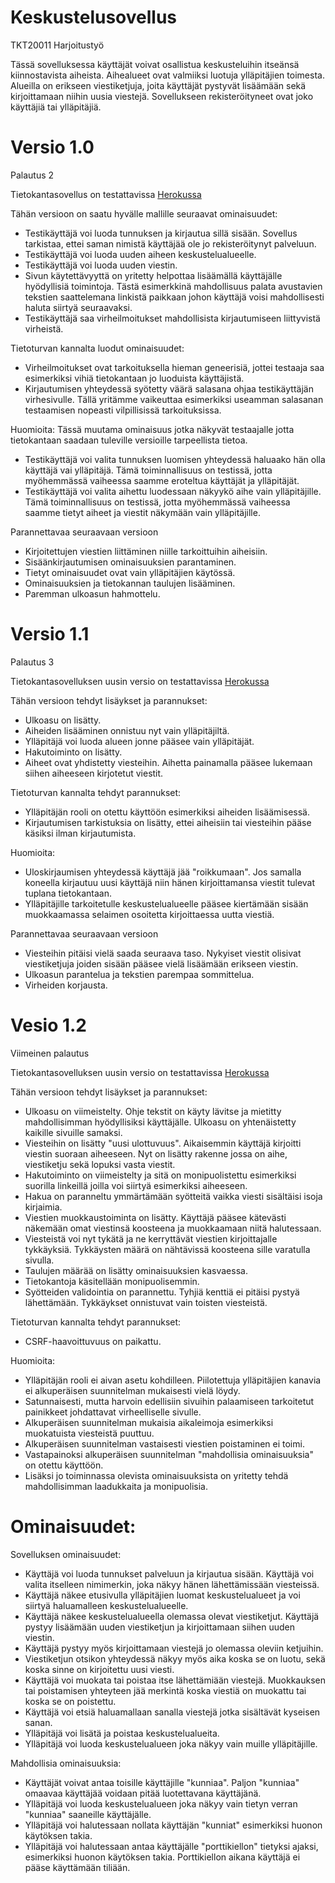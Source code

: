 # Keskustelusovellus
TKT20011 Harjoitustyö

Tässä sovelluksessa käyttäjät voivat osallistua keskusteluihin itseänsä kiinnostavista aiheista. Aihealueet ovat valmiiksi luotuja ylläpitäjien toimesta.
Alueilla on erikseen viestiketjuja, joita käyttäjät pystyvät lisäämään sekä kirjoittamaan niihin uusia viestejä. Sovellukseen rekisteröityneet ovat joko käyttäjiä tai ylläpitäjiä.

# Versio 1.0
Palautus 2

Tietokantasovellus on testattavissa [Herokussa](https://tsoha-messageboard.herokuapp.com/)

Tähän versioon on saatu hyvälle mallille seuraavat ominaisuudet:
- Testikäyttäjä voi luoda tunnuksen ja kirjautua sillä sisään. Sovellus tarkistaa, ettei saman nimistä käyttäjää ole jo rekisteröitynyt palveluun.
- Testikäyttäjä voi luoda uuden aiheen keskustelualueelle.
- Testikäyttäjä voi luoda uuden viestin.
- Sivun käytettävyyttä on yritetty helpottaa lisäämällä käyttäjälle hyödyllisiä toimintoja. Tästä esimerkkinä mahdollisuus palata avustavien tekstien saattelemana linkistä paikkaan johon käyttäjä voisi mahdollisesti haluta siirtyä seuraavaksi.
- Testikäyttäjä saa virheilmoitukset mahdollisista kirjautumiseen liittyvistä virheistä.

Tietoturvan kannalta luodut ominaisuudet:
- Virheilmoitukset ovat tarkoituksella hieman geneerisiä, jottei testaaja saa esimerkiksi vihiä tietokantaan jo luoduista käyttäjistä.
- Kirjautumisen yhteydessä syötetty väärä salasana ohjaa testikäyttäjän virhesivulle. Tällä yritämme vaikeuttaa esimerkiksi useamman salasanan testaamisen nopeasti vilpillisissä tarkoituksissa.

Huomioita:
Tässä muutama ominaisuus jotka näkyvät testaajalle jotta tietokantaan saadaan tuleville versioille tarpeellista tietoa.
- Testikäyttäjä voi valita tunnuksen luomisen yhteydessä haluaako hän olla käyttäjä vai ylläpitäjä. Tämä toiminnallisuus on testissä, jotta myöhemmässä vaiheessa saamme eroteltua käyttäjät ja ylläpitäjät.
- Testikäyttäjä voi valita aihettu luodessaan näkyykö aihe vain ylläpitäjille. Tämä toiminnallisuus on testissä, jotta myöhemmässä vaiheessa saamme tietyt aiheet ja viestit näkymään vain ylläpitäjille.

Parannettavaa seuraavaan versioon
- Kirjoitettujen viestien liittäminen niille tarkoittuihin aiheisiin.
- Sisäänkirjautumisen ominaisuuksien parantaminen.
- Tietyt ominaisuudet ovat vain ylläpitäjien käytössä.
- Ominaisuuksien ja tietokannan taulujen lisääminen.
- Paremman ulkoasun hahmottelu.

# Versio 1.1
Palautus 3

Tietokantasovelluksen uusin versio on testattavissa [Herokussa](https://tsoha-messageboard.herokuapp.com/)

Tähän versioon tehdyt lisäykset ja parannukset:
- Ulkoasu on lisätty.
- Aiheiden lisääminen onnistuu nyt vain ylläpitäjiltä.
- Ylläpitäjä voi luoda alueen jonne pääsee vain ylläpitäjät.
- Hakutoiminto on lisätty.
- Aiheet ovat yhdistetty viesteihin. Aihetta painamalla pääsee lukemaan siihen aiheeseen kirjotetut viestit.

Tietoturvan kannalta tehdyt parannukset:
- Ylläpitäjän rooli on otettu käyttöön esimerkiksi aiheiden lisäämisessä.
- Kirjautumisen tarkistuksia on lisätty, ettei aiheisiin tai viesteihin pääse käsiksi ilman kirjautumista.

Huomioita:
- Uloskirjaumisen yhteydessä käyttäjä jää "roikkumaan". Jos samalla koneella kirjautuu uusi käyttäjä niin hänen kirjoittamansa viestit tulevat tuplana tietokantaan.
- Ylläpitäjille tarkoitetulle keskustelualueelle pääsee kiertämään sisään muokkaamassa selaimen osoitetta kirjoittaessa uutta viestiä.

Parannettavaa seuraavaan versioon
- Viesteihin pitäisi vielä saada seuraava taso. Nykyiset viestit olisivat viestiketjuja joiden sisään pääsee vielä lisäämään erikseen viestin.
- Ulkoasun parantelua ja tekstien parempaa sommittelua.
- Virheiden korjausta.

# Vesio 1.2
Viimeinen palautus

Tietokantasovelluksen uusin versio on testattavissa [Herokussa](https://tsoha-messageboard.herokuapp.com/)

Tähän versioon tehdyt lisäykset ja parannukset:
- Ulkoasu on viimeistelty. Ohje tekstit on käyty lävitse ja mietitty mahdollisimman hyödyllisiksi käyttäjälle. Ulkoasu on yhtenäistetty kaikille sivuille samaksi.
- Viesteihin on lisätty "uusi ulottuvuus". Aikaisemmin käyttäjä kirjoitti viestin suoraan aiheeseen. Nyt on lisätty rakenne jossa on aihe, viestiketju sekä lopuksi vasta viestit.
- Hakutoiminto on viimeistelty ja sitä on monipuolistettu esimerkiksi suorilla linkeillä joilla voi siirtyä esimerkiksi aiheeseen. 
- Hakua on paranneltu ymmärtämään syötteitä vaikka viesti sisältäisi isoja kirjaimia.
- Viestien muokkaustoiminta on lisätty. Käyttäjä pääsee kätevästi näkemään omat viestinsä koosteena ja muokkaamaan niitä halutessaan.
- Viesteistä voi nyt tykätä ja ne kerryttävät viestien kirjoittajalle tykkäyksiä. Tykkäysten määrä on nähtävissä koosteena sille varatulla sivulla.
- Taulujen määrää on lisätty ominaisuuksien kasvaessa.
- Tietokantoja käsitellään monipuolisemmin.
- Syötteiden validointia on parannettu. Tyhjiä kenttiä ei pitäisi pystyä lähettämään. Tykkäykset onnistuvat vain toisten viesteistä.

Tietoturvan kannalta tehdyt parannukset:
- CSRF-haavoittuvuus on paikattu.

Huomioita:
- Ylläpitäjän rooli ei aivan asetu kohdilleen. Piilotettuja ylläpitäjien kanavia ei alkuperäisen suunnitelman mukaisesti vielä löydy.
- Satunnaisesti, mutta harvoin edellisiin sivuihin palaamiseen tarkoitetut painikkeet johdattavat virheelliselle sivulle.
- Alkuperäisen suunnitelman mukaisia aikaleimoja esimerkiksi muokatuista viesteistä puuttuu.
- Alkuperäisen suunnitelman vastaisesti viestien poistaminen ei toimi.
- Vastapainoksi alkuperäisen suunnitelman "mahdollisia ominaisuuksia" on otettu käyttöön. 
- Lisäksi jo toiminnassa olevista ominaisuuksista on yritetty tehdä mahdollisimman laadukkaita ja monipuolisia.

# Ominaisuudet:

Sovelluksen ominaisuudet:
- Käyttäjä voi luoda tunnukset palveluun ja kirjautua sisään. Käyttäjä voi valita itselleen nimimerkin, joka näkyy hänen lähettämissään viesteissä.
- Käyttäjä näkee etusivulla ylläpitäjien luomat keskustelualueet ja voi siirtyä haluamalleen keskustelualueelle. 
- Käyttäjä näkee keskustelualueella olemassa olevat viestiketjut. Käyttäjä pystyy lisäämään uuden viestiketjun ja kirjoittamaan siihen uuden viestin. 
- Käyttäjä pystyy myös kirjoittamaan viestejä jo olemassa oleviin ketjuihin.
- Viestiketjun otsikon yhteydessä näkyy myös aika koska se on luotu, sekä koska sinne on kirjoitettu uusi viesti.
- Käyttäjä voi muokata tai poistaa itse lähettämiään viestejä. Muokkauksen tai poistamisen yhteyteen jää merkintä koska viestiä on muokattu tai koska se on poistettu.
- Käyttäjä voi etsiä haluamallaan sanalla viestejä jotka sisältävät kyseisen sanan.
- Ylläpitäjä voi lisätä ja poistaa keskustelualueita.
- Ylläpitäjä voi luoda keskustelualueen joka näkyy vain muille ylläpitäjille.

Mahdollisia ominaisuuksia:
- Käyttäjät voivat antaa toisille käyttäjille "kunniaa". Paljon "kunniaa" omaavaa käyttäjää voidaan pitää luotettavana käyttäjänä.
- Ylläpitäjä voi luoda keskustelualueen joka näkyy vain tietyn verran "kunniaa" saaneille käyttäjälle.
- Ylläpitäjä voi halutessaan nollata käyttäjän "kunniat" esimerkiksi huonon käytöksen takia.
- Ylläpitäjä voi halutessaan antaa käyttäjälle "porttikiellon" tietyksi ajaksi, esimerkiksi huonon käytöksen takia. Porttikiellon aikana käyttäjä ei pääse käyttämään tiliään.

